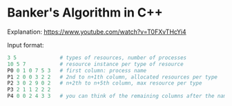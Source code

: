 # Banker's Algorithm in C++

Explanation: https://www.youtube.com/watch?v=T0FXvTHcYi4

Input format:

```py
3 5              # types of resources, number of processes
10 5 7           # resource instance per type of resource
P0 0 1 0 7 5 3   # first column: process name
P1 2 0 0 3 2 2   # 2nd to n+1th column, allocated resources per type
P2 3 0 2 9 0 2   # n+2th to n+5th column, max resource per type
P3 2 1 1 2 2 2   
P4 0 0 2 4 3 3   # you can think of the remaining columns after the name as two halves
```
